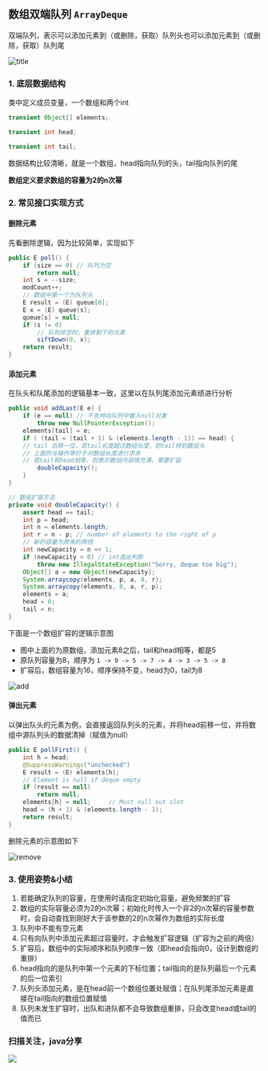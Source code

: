 ## 数组双端队列 `ArrayDeque`

双端队列，表示可以添加元素到（或删除，获取）队列头也可以添加元素到（或删除，获取）队列尾

![title](https://static.oschina.net/uploads/img/201710/22140607_Itko.jpg)

### 1. 底层数据结构

类中定义成员变量，一个数组和两个int

```java
transient Object[] elements;

transient int head;

transient int tail;
```

数据结构比较清晰，就是一个数组，head指向队列的头，tail指向队列的尾

**数组定义要求数组的容量为2的n次幂**

### 2. 常见接口实现方式

#### 删除元素

先看删除逻辑，因为比较简单，实现如下

```java
public E poll() {
    if (size == 0) // 队列为空
        return null;
    int s = --size;
    modCount++;
    // 数组中第一个为队列头
    E result = (E) queue[0]; 
    E x = (E) queue[s];
    queue[s] = null;
    if (s != 0) 
        // 队列非空时，重排剩下的元素
        siftDown(0, x);
    return result;
}
```


#### 添加元素

在队头和队尾添加的逻辑基本一致，这里以在队列尾添加元素绩进行分析

```java
public void addLast(E e) {
    if (e == null) // 不支持向队列中塞入null对象
        throw new NullPointerException();
    elements[tail] = e;
    if ( (tail = (tail + 1) & (elements.length - 1)) == head) {
    // tail 后移一位，若tail长度超过数组长度，则tail转到数组头
    // 上面的与操作等价于对数组长度进行求余
    // 若tail和head相等，则表示数组内容填充满，需要扩容
        doubleCapacity();
    }
}

// 数组扩容方法
private void doubleCapacity() {
    assert head == tail;
    int p = head;
    int n = elements.length;
    int r = n - p; // number of elements to the right of p
    // 新的容量为原来的两倍
    int newCapacity = n << 1;
    if (newCapacity < 0) // int逸出判断
        throw new IllegalStateException("Sorry, deque too big");
    Object[] a = new Object[newCapacity];
    System.arraycopy(elements, p, a, 0, r);
    System.arraycopy(elements, 0, a, r, p);
    elements = a;
    head = 0;
    tail = n;
}
```

下面是一个数组扩容的逻辑示意图

- 图中上面的为原数组，添加元素8之后，tail和head相等，都是5
- 原队列容量为8，顺序为 `1 -> 9 -> 5 -> 7 -> 4 -> 3 -> 5 -> 8 `
- 扩容后，数组容量为16，顺序保持不变，head为0，tail为8

![add](https://static.oschina.net/uploads/img/201710/22140422_uA2y.jpg)


#### 弹出元素

以弹出队头的元素为例，会直接返回队列头的元素，并将head前移一位，并将数组中源队列头的数据清掉（赋值为null）

```java
public E pollFirst() {
    int h = head;
    @SuppressWarnings("unchecked")
    E result = (E) elements[h];
    // Element is null if deque empty
    if (result == null)
        return null;
    elements[h] = null;     // Must null out slot
    head = (h + 1) & (elements.length - 1);
    return result;
}
```

删除元素的示意图如下

![remove](https://static.oschina.net/uploads/img/201710/22140441_KOKP.jpg)

### 3. 使用姿势&小结

1. 若能确定队列的容量，在使用时请指定初始化容量，避免频繁的扩容
2. 数组的实际容量必须为2的n次幂；初始化时传入一个非2的n次幂的容量参数时，会自动查找到刚好大于该参数的2的n次幂作为数组的实际长度
3. 队列中不能有空元素
4. 只有向队列中添加元素超过容量时，才会触发扩容逻辑（扩容为之前的两倍）
5. 扩容后，数组中的实际顺序和队列顺序一致（即head会指向0，设计到数组的重排）
6. head指向的是队列中第一个元素的下标位置；tail指向的是队列最后一个元素的后一位索引
7. 队列头添加元素，是在head前一个数组位置处赋值；在队列尾添加元素是直接在tail指向的数组位置赋值
8. 队列未发生扩容时，出队和进队都不会导致数组重排，只会改变head或tail的值而已

### 扫描关注，java分享

![](https://static.oschina.net/uploads/img/201710/13203703_6IVg.jpg)